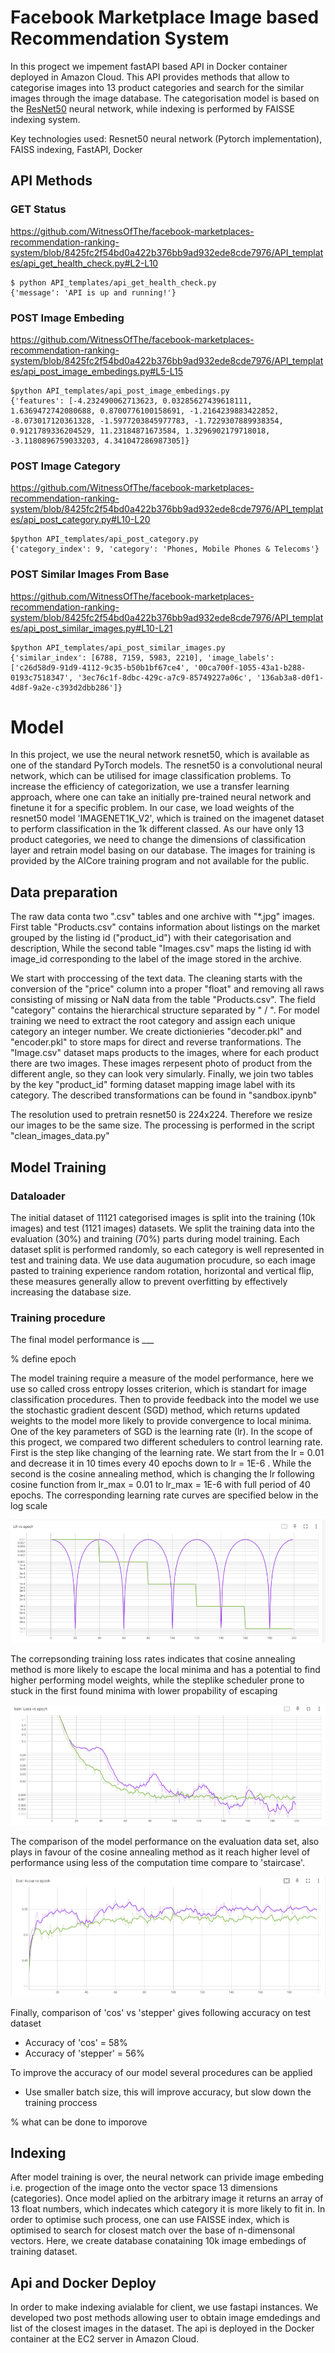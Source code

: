 # Facebook Marketplace Image based Recommendation System

In this progect we impement fastAPI based API in Docker container deployed in Amazon Cloud. This API provides methods that allow to categorise images into 13 product categories and search for the similar images through the image database. The categorisation model is based on the [ResNet50](https://pytorch.org/vision/main/models/generated/torchvision.models.resnet50.html) neural network, while indexing is performed by FAISSE indexing system. 

Key technologies used: Resnet50 neural network (Pytorch implementation), FAISS indexing, FastAPI, Docker 

## API Methods

### GET Status

https://github.com/WitnessOfThe/facebook-marketplaces-recommendation-ranking-system/blob/8425fc2f54bd0a422b376bb9ad932ede8cde7976/API_templates/api_get_health_check.py#L2-L10

```  
$ python API_templates/api_get_health_check.py 
{'message': 'API is up and running!'}
```
### POST Image Embeding

https://github.com/WitnessOfThe/facebook-marketplaces-recommendation-ranking-system/blob/8425fc2f54bd0a422b376bb9ad932ede8cde7976/API_templates/api_post_image_embedings.py#L5-L15  

```  
$python API_templates/api_post_image_embedings.py 
{'features': [-4.232490062713623, 0.03285627439618111, 1.6369472742080688, 0.8700776100158691, -1.2164239883422852, -8.073017120361328, -1.5977203845977783, -1.7229307889938354, 0.9121789336204529, 11.23184871673584, 1.3296902179718018, -3.1180896759033203, 4.341047286987305]}
```

### POST Image Category

https://github.com/WitnessOfThe/facebook-marketplaces-recommendation-ranking-system/blob/8425fc2f54bd0a422b376bb9ad932ede8cde7976/API_templates/api_post_category.py#L10-L20

```  
$python API_templates/api_post_category.py 
{'category_index': 9, 'category': 'Phones, Mobile Phones & Telecoms'}
```

### POST Similar Images From Base

https://github.com/WitnessOfThe/facebook-marketplaces-recommendation-ranking-system/blob/8425fc2f54bd0a422b376bb9ad932ede8cde7976/API_templates/api_post_similar_images.py#L10-L21

```
$python API_templates/api_post_similar_images.py 
{'similar_index': [6788, 7159, 5983, 2210], 'image_labels': ['c26d58d9-91d9-4112-9c35-b50b1bf67ce4', '00ca700f-1055-43a1-b288-0193c7518347', '3ec76c1f-8dbc-429c-a7c9-85749227a06c', '136ab3a8-d0f1-4d8f-9a2e-c393d2dbb286']}
```

# Model 

In this project, we use the neural network resnet50, which is available as one of the standard PyTorch models. The resnet50 is a convolutional neural network, which can be utilised for image classification problems. To increase the efficiency of categorization, we use a transfer learning approach, where one can take an initially pre-trained neural network and finetune it for a specific problem. In our case, we load weights of the resnet50 model 'IMAGENET1K_V2', which is trained on the imagenet dataset to perform classification in the 1k different classed. As our have only 13 product categories, we need to change the dimensions of classification layer and retrain model basing on our database. The images for training is provided by the AICore training program and not available for the public. 

## Data preparation

The raw data conta two ".csv" tables and one archive with "*.jpg" images. First table "Products.csv" contains information about listings on the market grouped by the listing id ("product_id") with their categorisation and description, While the second table "Images.csv" maps the listing id with image_id corresponding to the label of the image stored in the archive.

We start with proccessing of the text data. The cleaning starts with the conversion of the "price" column into a proper "float" and removing all raws consisting of missing or NaN data from the table "Products.csv". The field "category" contains the hierarchical structure separated by " / ". For model training we need to extract 
the root category and assign each unique category an integer number. We create dictionieries "decoder.pkl" and "encoder.pkl" to store maps for direct and reverse tranformations. The "Image.csv" dataset maps products to the images, where for each product there are two images. These images rerpesent photo of product from the different angle, so they can look very simularly. Finally, we join two tables by the key "product_id" forming dataset mapping image label with its category. The described transformations can be found in "sandbox.ipynb"

The resolution used to pretrain resnet50 is 224x224. Therefore we resize our images to be the same size. The processing is performed in the script "clean_images_data.py"


## Model Training

### Dataloader
The initial dataset of 11121 categorised images is split into the training (10k images) and test (1121 images) datasets. We split the training data into the evaluation (30%) and training (70%) parts during model training. Each dataset split is performed randomly, so each category is well represented in test and training data. We use data augumation procudure, so each image pasted to training experience random rotation, horizontal and vertical flip, these measures generally allow to prevent overfitting by effectively increasing the database size.  

### Training procedure
The final model performance is ___

% define epoch

The model training require a measure of the model performance, here we use so called cross entropy losses criterion, which is standart for image classification procedures. Then to provide feedback into the model we use the stochastic gradient descent (SGD) method, which returns updated weights to the model more likely to provide convergence to local minima. One of the key parameters of SGD is the learning rate (lr). In the scope of this progect, we compared two different schedulers to control learning rate. First is the step like changing of the learning rate. We start from the lr = 0.01 and decrease it in 10 times every 40 epochs down to lr = 1E-6 . While the second is the cosine annealing method, which is changing the lr following cosine function from lr_max = 0.01 to  lr_max = 1E-6 with full period of 40 epochs. The corresponding learning rate curves are specified below in the log scale

![plot](https://github.com/WitnessOfThe/facebook-marketplaces-recommendation-ranking-system/blob/main/readme_images/lr_curve.PNG)

The correpsonding training loss rates indicates that cosine annealing method is more likely to escape the local minima and has a potential to find higher performing model weights, while the steplike scheduler prone to stuck in the first found minima with lower propability of escaping

![plot](https://github.com/WitnessOfThe/facebook-marketplaces-recommendation-ranking-system/blob/main/readme_images/train_loss_vs_epoch.PNG)

The comparison of the model performance on the evaluation data set, also plays in favour of the cosine annealing method as it reach higher level of performance using less of the computation time compare to 'staircase'. 

![plot](https://github.com/WitnessOfThe/facebook-marketplaces-recommendation-ranking-system/blob/main/readme_images/eval_vs_epoch.PNG)

Finally, comparison of 'cos' vs 'stepper' gives following accuracy on test dataset

* Accuracy of 'cos' = 58%
* Accuracy of 'stepper' = 56%

To improve the accuracy of our model several procedures can be applied

* Use smaller batch size, this will improve accuracy, but slow down the training proccess

% what can be done to imporove

## Indexing
After model training is over, the neural network can privide image embeding i.e. progection of the image onto the vector space 13 dimensions (categories). Once model aplied on the arbitrary image it returns an array of 13 float numbers, which indecates which category it is more likely to fit in. In order to optimise such process, one can use FAISSE index, which is optimised to search for closest match over the base of n-dimensonal vectors. Here, we create database conataining 10k image embedings of training dataset.



## Api and Docker Deploy
In order to make indexing avialable for client, we use fastapi instances. We developed two post methods allowing user to obtain image emdedings and list of the closest images in the dataset. The api is deployed in the Docker container at the EC2 server in Amazon Cloud. 
